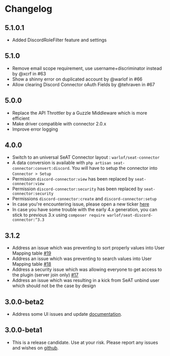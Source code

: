 # Changelog
## 5.1.0.1
- Added DiscordRoleFilter feature and settings

## 5.1.0
- Remove email scope requirement, use username+discriminator instead by @xcrf in #63
- Show a shinny error on duplicated account by @warlof in #66
- Allow clearing Discord Connector oAuth Fields by @tehraven in #67

## 5.0.0
- Replace the API Throttler by a Guzzle Middleware which is more efficient
- Make driver compatible with connector 2.0.x
- Improve error logging

## 4.0.0
- Switch to an universal SeAT Connector layout : `warlof/seat-connector`
- A data conversion is available with `php artisan seat-connector:convert:discord`. You will have to setup the connector into `Connector > Setup`
- Permission `discord-connector:view` has been replaced by `seat-connector:view`
- Permission `discord-connector:security` has been replaced by `seat-connector:security`
- Permissions `discord-connector:create` and `discord-connector:setup`
- In case you're encountering issue, please open a new ticker [here](https://github.com/warlof/seat-connector/issues)
- In case you have some trouble with the early 4.x generation, you can stick to previous 3.x using `composer require warlof/seat-discord-connector:^3.3`

## 3.1.2
- Address an issue which was preventing to sort properly values into User Mapping table [#19](https://github.com/warlof/seat-discord-connector/issues/19)
- Address an issue which was preventing to search values into User Mapping table [#18](https://github.com/warlof/seat-discord-connector/issues/18)
- Address a security issue which was allowing everyone to get access to the plugin (server join only) [#17](https://github.com/warlof/seat-discord-connector/issues/17)
- Address an issue which was resulting in a kick from SeAT unbind user which should not be the case by design

## 3.0.0-beta2
- Address some UI issues and update [documentation](https://github.com/warlof/seat-discord-connector/blob/master/README.md).

## 3.0.0-beta1
- This is a release candidate. Use at your risk. Please report any issues and wishes on [github](https://github.com/warlof/seat-discord-connector/issues).
